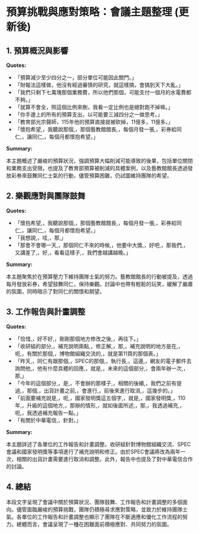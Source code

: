 # 預算挑戰與應對策略：會議主題整理 (更新後)

## 1. 預算概況與影響

**Quotes:**

*   「預算減少至少四分之一，部分單位可能因此關門。」
*   「財報法這樣做，他沒有經過審慎的研究，就這樣搞，會搞到天下大亂。」
*   「我們只剩下七萬塊那個業務費，所以他們那個，可能支付一個月的水電費都不夠。」
*   「就算不會全，照這個比例來刪，我看一定比例也是絕對跑不掉嘛。」
*   「你手邊上的所有的預算支出，以可能要三減四分之一做思考。」
*   「教育部光宗聲師，115年他的預算直接就被砍掉，11億多，11億多。」
*   「懷抱希望,，我聽說那個,，那個藝教館館長,，每個月發一張,，彩券給同仁,，讓同仁,，每個月都懷抱希望。」

**Summary:**

本主題概述了嚴峻的預算狀況，強調預算大幅削減可能導致的後果，包括單位關閉和業務支出受限。也提及了教育部預算被削減的具體案例，以及藝教館館長透過發放彩券來鼓舞同仁士氣的行動，儘管預算困難，仍試圖維持團隊的希望。

## 2. 樂觀應對與團隊鼓舞

**Quotes:**

*   「懷抱希望,，我聽說那個,，那個藝教館館長,，每個月發一張,，彩券給同仁,，讓同仁,，每個月都懷抱希望。」
*   「我想說,，哇,，那,」
*   「那會不會哪一天,，那個同仁不來的時候,，他要中大獎,，好吧,，那我們,，又講差了,，好,，看看這樣子,，我們會越講越晚。」

**Summary:**

本主題聚焦於在預算壓力下維持團隊士氣的努力。藝教館館長的行動被提及，透過每月發放彩券，希望鼓舞同仁，保持樂觀。討論中也帶有輕鬆的玩笑，緩解了嚴肅的氛圍，同時暗示了對同仁的關懷和期望。

## 3. 工作報告與計畫調整

**Quotes:**

*   「恰惜,，好不好,，剛剛那個地方修改之後,，再往下。」
*   「收研組的部分,，補充說明兩點,，修正解,，那,，補充說明的地方是在,，呃,，有關於那個,，博物館組織交流的,，就是第11頁的那個表。」
*   「昨天,，同仁有跟那個,，SPEC的那個,，執行長,，這邊,，網友的電子郵件去詢問他,，他有什麼具體的回應,，就是,，未來的這個部分,，會兩年辦一次,，那,」
*   「今年的這個部分,，是,，不會辦的那樣子,，相關的後續,，我們之前有提過,，那個,，出貨計畫之前,，會進行,，前後來進行取消,，這幾步的。」
*   「前面要補充說是,，呃,，國家發明獎這五個字,，就是,，國家發明獎,，110年,，升級的這個地方,，那辦的情形,，就如後面所述,，那,，我透過補充,，呃,，我透過補充報告一點。」
*    「有關於中華電信,，針對。」

**Summary:**

本主題詳述了各單位的工作報告和計畫調整。收研組針對博物館組織交流、SPEC會議和國家發明獎等事項進行了補充說明和修正。由於SPEC會議將改為兩年一次，相關的出貨計畫需要進行取消和調整。此外，報告中也提及了對中華電信合作的討論。

## 4. 總結

本段文字呈現了會議中關於預算狀況、團隊鼓舞、工作報告和計畫調整的多個面向。儘管面臨嚴峻的預算挑戰，團隊仍積極尋求應對策略，並致力於維持團隊士氣。各單位的工作報告和計畫調整也顯示了團隊在不斷適應和優化工作流程的努力。總體而言，會議呈現了一種在困難面前積極應對、共同努力的氛圍。